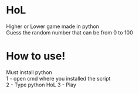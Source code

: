 # HoL
Higher or Lower game made in python  
Guess the random number that can be from 0 to 100  
  
# How to use!
Must install python  
1 - open cmd where you installed the script  
2 - Type python HoL
3 - Play  
